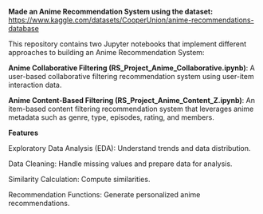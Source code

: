 **Made an Anime Recommendation System using the dataset:**
https://www.kaggle.com/datasets/CooperUnion/anime-recommendations-database

This repository contains two Jupyter notebooks that implement different approaches to building an Anime Recommendation System:

**Anime Collaborative Filtering (RS_Project_Anime_Collaborative.ipynb)**: A user-based collaborative filtering recommendation system using user-item interaction data.

**Anime Content-Based Filtering (RS_Project_Anime_Content_Z.ipynb)**: An item-based content filtering recommendation system that leverages anime metadata such as genre, type, episodes, rating, and members.

**Features**

Exploratory Data Analysis (EDA): Understand trends and data distribution.

Data Cleaning: Handle missing values and prepare data for analysis.

Similarity Calculation: Compute similarities.

Recommendation Functions: Generate personalized anime recommendations.
